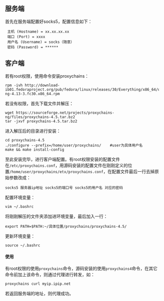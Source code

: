 ## 服务端

首先在服务端配置好socks5，配置信息如下：

```
 主机 (Hostname) = xx.xx.xx.xx
 端口 (Port) = xxxx
 用户名 (Username) = socks（随意）
 密码 (Password) = ******
```

## 客户端

若有root权限，使用命令安装proxychains：

```
rpm -ivh http://download-ib01.fedoraproject.org/pub/fedora/linux/releases/30/Everything/x86_64/os/Packages/p/proxychains-ng-4.13-3.fc30.x86_64.rpm
```

若没有权限，首先下载文件并解压：

```
wget https://sourceforge.net/projects/proxychains-ng/files/proxychains-4.5.tar.bz2
tar -jxvf proxychains-4.5.tar.bz2
```

进入解压后的目录进行安装：

```
cd proxychains-4.5
./configure --prefix=/home/user/proxychains/    #user为具体用户名
make && make install-config
```

至此安装完毕，进行客户端配置。有root权限安装的配置文件在`/etc/proxychains.conf`，用源码安装的配置文件在刚刚定义的位置`/home/user/proxychains/etx/proxychains.conf`，在配置文件最后一行去掉原始参数改成：

```
socks5 服务器ip地址 socks5的端口号 socks5的用户名 对应的密码
```

配置环境变量：

```
vim ~/.bashrc
```

将刚刚解压的文件夹添加进环境变量，最后加入一行：

```
export PATH=$PATH:~/具体位置/proxychains/proxychains-4.5/
```

更新环境变量：

```
source ~/.bashrc
```

#### 使用

有root权限的使用`proxychains`命令，源码安装的使用`proxychains4`命令，在其它命令前加上该命令，则通过代理进行转发，如：

```
proxychains curl myip.ipip.net
```

若返回服务端的地址，则代理成功。